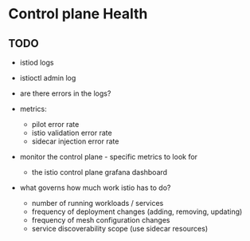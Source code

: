 # Control plane Health

## TODO

- istiod logs
- istioctl admin log
- are there errors in the logs?
- metrics:
    - pilot error rate
    - istio validation error rate
    - sidecar injection error rate
- monitor the control plane - specific metrics to look for
    - the istio control plane grafana dashboard

- what governs how much work istio has to do?
    - number of running workloads / services
    - frequency of deployment changes (adding, removing, updating)
    - frequency of mesh configuration changes
    - service discoverability scope (use sidecar resources)

